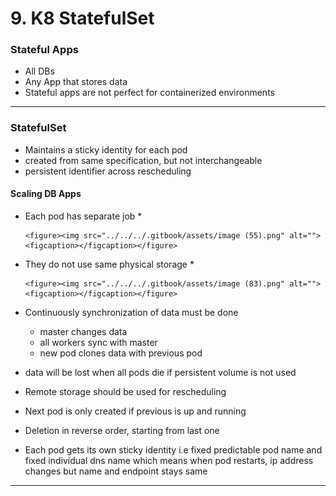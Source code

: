 # 9. K8 StatefulSet

### Stateful Apps

* All DBs
* Any App that stores data
* Stateful apps are not perfect for containerized environments

***

### StatefulSet

* Maintains a sticky identity for each pod
* created from same specification, but not interchangeable
* persistent identifier across rescheduling

#### Scaling DB Apps

* Each pod has separate job
  *

      <figure><img src="../../../.gitbook/assets/image (55).png" alt=""><figcaption></figcaption></figure>
* They do not use same physical storage
  *

      <figure><img src="../../../.gitbook/assets/image (83).png" alt=""><figcaption></figcaption></figure>
* Continuously synchronization of data must be done
  * master changes data
  * all workers sync with master
  * new pod clones data with previous pod
* data will be lost when all pods die if persistent volume is not used
* Remote storage should be used for rescheduling
* Next pod is only created if previous is up and running
* Deletion in reverse order, starting from last one
* Each pod gets its own sticky identity i.e fixed predictable pod name and fixed individual dns name which means when pod restarts, ip address changes but name and endpoint stays same

***
